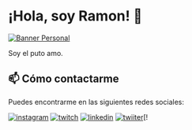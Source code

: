 # ¡Hola, soy Ramon! 👋

[![Banner Personal](https://i.imgur.com/Iz8L0TJ.png)](https://github.com/Rmaon)

Soy el puto amo.

## 📫 Cómo contactarme

Puedes encontrarme en las siguientes redes sociales:

[![instagram](https://i.imgur.com/IZdNRGP.jpg)](https://www.instagram.com/rmn666_) [![twitch](https://i.imgur.com/l93nK0J.jpg)](https://www.twitch.tv/googglebeats) [![linkedin](https://imgur.com/Otv74hC.jpg)](https://www.linkedin.com/in/ram%C3%B3n-caminero-arroyo-75a313254/) [![twiiter](https://imgur.com/8jDSE9q.jpg)](https://twitter.com/GooGGLEbeats)[!
